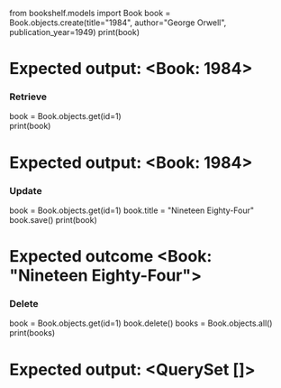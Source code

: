 from bookshelf.models import Book
book = Book.objects.create(title="1984", author="George Orwell", publication_year=1949)
print(book)
# Expected output: <Book: 1984>

### Retrieve

book = Book.objects.get(id=1)  
print(book)
# Expected output: <Book: 1984>

### Update

book = Book.objects.get(id=1)
book.title = "Nineteen Eighty-Four"
book.save()
print(book)
# Expected outcome <Book: "Nineteen Eighty-Four">

### Delete
book = Book.objects.get(id=1)
book.delete()
books = Book.objects.all()
print(books)
# Expected output: <QuerySet []>